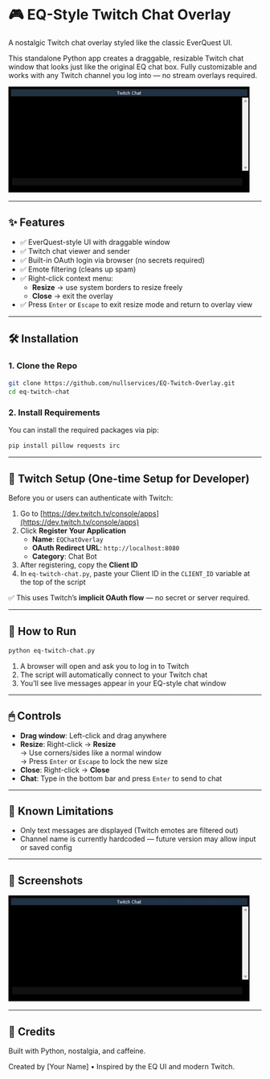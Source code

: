 # 🎮 EQ-Style Twitch Chat Overlay

A nostalgic Twitch chat overlay styled like the classic EverQuest UI.

This standalone Python app creates a draggable, resizable Twitch chat window that looks just like the original EQ chat box. Fully customizable and works with any Twitch channel you log into — no stream overlays required.

![Demo Screenshot](./eq_chat_overlay_demo.gif)

---

## ✨ Features

- ✅ EverQuest-style UI with draggable window
- ✅ Twitch chat viewer and sender
- ✅ Built-in OAuth login via browser (no secrets required)
- ✅ Emote filtering (cleans up spam)
- ✅ Right-click context menu:
  - **Resize** → use system borders to resize freely
  - **Close** → exit the overlay
- ✅ Press `Enter` or `Escape` to exit resize mode and return to overlay view

---

## 🛠 Installation

### 1. Clone the Repo

```bash
git clone https://github.com/nullservices/EQ-Twitch-Overlay.git
cd eq-twitch-chat
```

### 2. Install Requirements

You can install the required packages via pip:

```bash
pip install pillow requests irc
```

---

## 🔐 Twitch Setup (One-time Setup for Developer)

Before you or users can authenticate with Twitch:

1. Go to [https://dev.twitch.tv/console/apps](https://dev.twitch.tv/console/apps)
2. Click **Register Your Application**
   - **Name**: `EQChatOverlay`
   - **OAuth Redirect URL**: `http://localhost:8080`
   - **Category**: Chat Bot
3. After registering, copy the **Client ID**
4. In `eq-twitch-chat.py`, paste your Client ID in the `CLIENT_ID` variable at the top of the script

✅ This uses Twitch’s **implicit OAuth flow** — no secret or server required.

---

## 🚀 How to Run

```bash
python eq-twitch-chat.py
```

1. A browser will open and ask you to log in to Twitch
2. The script will automatically connect to your Twitch chat
3. You’ll see live messages appear in your EQ-style chat window

---

## 🖱 Controls

- **Drag window**: Left-click and drag anywhere
- **Resize**: Right-click → **Resize**  
  → Use corners/sides like a normal window  
  → Press `Enter` or `Escape` to lock the new size
- **Close**: Right-click → **Close**
- **Chat**: Type in the bottom bar and press `Enter` to send to chat

---

## 🧪 Known Limitations

- Only text messages are displayed (Twitch emotes are filtered out)
- Channel name is currently hardcoded — future version may allow input or saved config

---

## 📸 Screenshots

![Overlay Demo](./eq_chat_overlay_demo.gif)

---

## 🧠 Credits

Built with Python, nostalgia, and caffeine.

Created by [Your Name] • Inspired by the EQ UI and modern Twitch.
